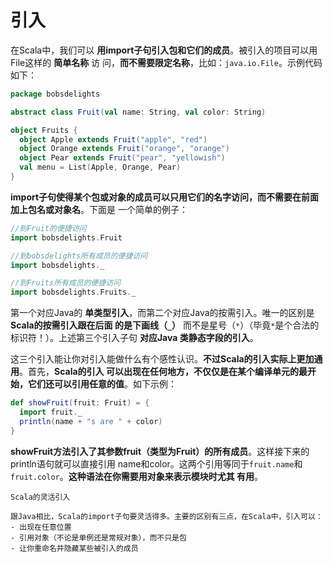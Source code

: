 引入
===================================================================================
在Scala中，我们可以 **用import子句引入包和它们的成员**。被引入的项目可以用File这样的 **简单名称** 访
问，**而不需要限定名称**，比如：`java.io.File`。示例代码如下：
```scala
package bobsdelights

abstract class Fruit(val name: String, val color: String)

object Fruits {
  object Apple extends Fruit("apple", "red")
  object Orange extends Fruit("orange", "orange")
  object Pear extends Fruit("pear", "yellowish")
  val menu = List(Apple, Orange, Pear)
}
```
**import子句使得某个包或对象的成员可以只用它们的名字访问，而不需要在前面加上包名或对象名**。下面是
一个简单的例子：
```scala
//到Fruit的便捷访问
import bobsdelights.Fruit

//到bobsdelights所有成员的便捷访问
import bobsdelights._

//到Fruits所有成员的便捷访问
import bobsdelights.Fruits._
```
第一个对应Java的 **单类型引入**，而第二个对应Java的按需引入。唯一的区别是 **Scala的按需引入跟在后面
的是下画线（`_`）** 而不是星号（`*`）（毕竟`*`是个合法的标识符！）。上述第三个引入子句 **对应Java
类静态字段的引入**。

这三个引入能让你对引入能做什么有个感性认识。**不过Scala的引入实际上更加通用**。首先，**Scala的引入
可以出现在任何地方，不仅仅是在某个编译单元的最开始，它们还可以引用任意的值**。如下示例：
```scala
def showFruit(fruit: Fruit) = {
  import fruit._
  println(name + "s are " + color)
}
```
**showFruit方法引入了其参数fruit（类型为Fruit）的所有成员**。这样接下来的println语句就可以直接引用
name和color。这两个引用等同于`fruit.name`和`fruit.color`。**这种语法在你需要用对象来表示模块时尤其
有用**。
```
Scala的灵活引入

跟Java相比，Scala的import子句要灵活得多。主要的区别有三点，在Scala中，引入可以：
- 出现在任意位置
- 引用对象（不论是单例还是常规对象），而不只是包
- 让你重命名并隐藏某些被引入的成员
```